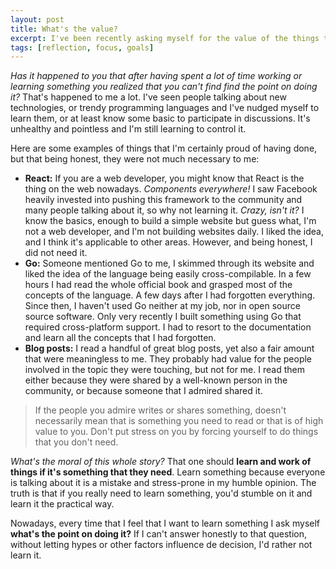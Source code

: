 ```yaml
---
layout: post
title: What's the value?
excerpt: I've been recently asking myself for the value of the things that I do. I used to learn and work on things that did not bring any value to my life and therefor were a waste of my time.
tags: [reflection, focus, goals]
---
```


*Has it happened to you that after having spent a lot of time working or learning something you realized that you can't find find the point on doing it?* That's happened to me a lot. I've seen people talking about new technologies, or trendy programming languages and I've nudged myself to learn them, or at least know some basic to participate in discussions. It's unhealthy and pointless and I'm still learning to control it.

Here are some examples of things that I'm certainly proud of having done, but that being honest, they were not much necessary to me:

- **React:** If you are a web developer, you might know that React is the thing on the web nowadays. *Components everywhere!* I saw Facebook heavily invested into pushing this framework to the community and many people talking about it, so why not learning it. *Crazy, isn't it?* I know the basics, enough to build a simple website but guess what, I'm not a web developer, and I'm not building websites daily. I liked the idea, and I think it's applicable to other areas. However, and being honest, I did not need it.
- **Go:** Someone mentioned Go to me, I skimmed through its website and liked the idea of the language being easily cross-compilable. In a few hours I had read the whole official book and grasped most of the concepts of the language. A few days after I had forgotten everything. Since then, I haven't used Go neither at my job, nor in open source source software. Only very recently I built something using Go that required cross-platform support. I had to resort to the documentation and learn all the concepts that I had forgotten.
- **Blog posts:** I read a handful of great blog posts, yet also a fair amount that were meaningless to me. They probably had value for the people involved in the topic they were touching, but not for me. I read them either because they were shared by a well-known person in the community, or because someone that I admired shared it.

> If the people you admire writes or shares something, doesn't necessarily mean that is something you need to read or that is of high value to you. Don't put stress on you by forcing yourself to do things that you don't need.

*What's the moral of this whole story?* That one should **learn and work of things if it's something that they need**. Learn something because everyone is talking about it is a mistake and stress-prone in my humble opinion. The truth is that if you really need to learn something, you'd stumble on it and learn it the practical way.

Nowadays, every time that I feel that I want to learn something I ask myself **what's the point on doing it?** If I can't answer honestly to that question, without letting hypes or other factors influence de decision, I'd rather not learn it.

